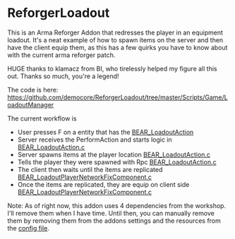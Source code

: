 # ReforgerLoadout

This is an Arma Reforger Addon that redresses the player in an equipment loadout.
It's a neat example of how to spawn items on the server and then have the client equip them, as this has a few quirks you have to know about with the current arma reforger patch.

HUGE thanks to klamacz from BI, who tirelessly helped my figure all this out. Thanks so much, you're a legend!

The code is here:
https://github.com/democore/ReforgerLoadout/tree/master/Scripts/Game/LoadoutManager

The current workflow is

- User presses F on a entity that has the [BEAR_LoadoutAction](https://github.com/democore/ReforgerLoadout/blob/master/Scripts/Game/LoadoutManager/BEAR_LoadoutAction.c)
- Server receives the PerformAction and starts logic in [BEAR_LoadoutAction.c](https://github.com/democore/ReforgerLoadout/blob/ee109bff8924cf09a70a23f2cc86234ce47100e4/Scripts/Game/LoadoutManager/BEAR_LoadoutAction.c#L21)
- Server spawns items at the player location [BEAR_LoadoutAction.c](https://github.com/democore/ReforgerLoadout/blob/ee109bff8924cf09a70a23f2cc86234ce47100e4/Scripts/Game/LoadoutManager/BEAR_LoadoutAction.c#L88)
- Tells the player they were spawned with Rpc [BEAR_LoadoutAction.c](https://github.com/democore/ReforgerLoadout/blob/ee109bff8924cf09a70a23f2cc86234ce47100e4/Scripts/Game/LoadoutManager/BEAR_LoadoutAction.c#L91)
- The client then waits until the items are replicated [BEAR_LoadoutPlayerNetworkFixComponent.c](https://github.com/democore/ReforgerLoadout/blob/ee109bff8924cf09a70a23f2cc86234ce47100e4/Scripts/Game/LoadoutManager/BEAR_LoadoutPlayerNetworkFixComponent.c#L56)
- Once the items are replicated, they are equip on client side [BEAR_LoadoutPlayerNetworkFixComponent.c](https://github.com/democore/ReforgerLoadout/blob/ee109bff8924cf09a70a23f2cc86234ce47100e4/Scripts/Game/LoadoutManager/BEAR_LoadoutPlayerNetworkFixComponent.c#L70)


Note:
As of right now, this addon uses 4 dependencies from the workshop. I'll remove them when I have time. Until then, you can manually remove them by removing them from the addons settings and the resources from the [config file](https://github.com/democore/ReforgerLoadout/blob/master/Configs/Loadout_MTC.conf).
